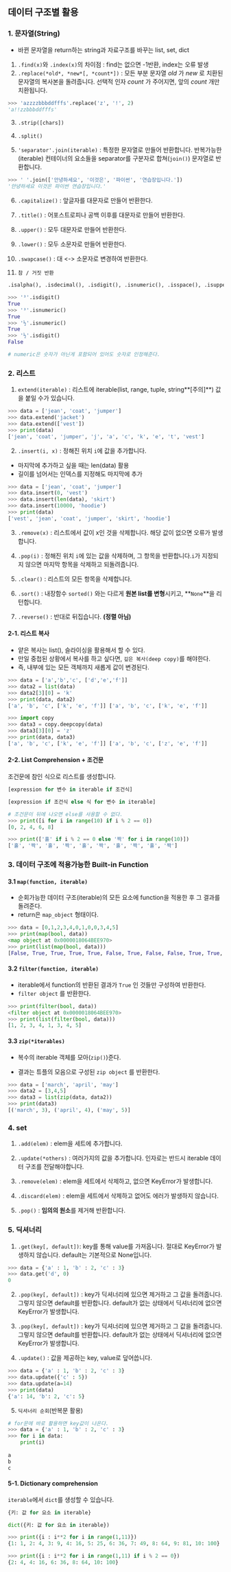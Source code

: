## 데이터 구조별 활용

### 1. 문자열(String)

- 바뀐 문자열을 return하는 string과 자료구조를 바꾸는 list, set, dict



1. `.find(x)`와 `.index(x)`의 차이점 : find는 없으면 -1반환, index는 오류 발생
2. `.replace(*old*, *new*[, *count*])` : 모든 부분 문자열 *old* 가 *new* 로 치환된 문자열의 복사본을 돌려줍니다. 선택적 인자 *count* 가 주어지면, 앞의 *count* 개만 치환됩니다.

```python
>>> 'azzzzbbbddfffs'.replace('z', '!', 2)
'a!!zzbbbddfffs'
```

3. `.strip([chars])`
4. `.split()`

5. `'separator'.join(iterable)` : 특정한 문자열로 만들어 반환합니다. 반복가능한(iterable) 컨테이너의 요소들을 separator를 구분자로 합쳐(`join()`) 문자열로 반환합니다.

```python
>>> ' '.join(['안녕하세요', '이것은', '파이썬', '연습장입니다.'])
'안녕하세요 이것은 파이썬 연습장입니다.'
```



6. `.capitalize()` : 앞글자를 대문자로 만들어 반환한다.
7.  `.title()` : 어포스트로피나 공백 이후를 대문자로 만들어 반환한다.
8.  `.upper()` : 모두 대문자로 만들어 반환한다.
9. `.lower()` : 모두 소문자로 만들어 반환한다.
10. `.swapcase()` : 대 <-> 소문자로 변경하여 반환한다.



11. `참 / 거짓 반환`

```py
.isalpha(), .isdecimal(), .isdigit(), .isnumeric(), .isspace(), .isupper(), .istitle(), .islower()
```

```python
>>> '³'.isdigit()
True
>>> '³'.isnumeric()
True
>>> '½'.isnumeric()
True
>>> '½'.isdigit()
False

# numeric은 숫자가 아닌게 포함되어 있어도 숫자로 인정해준다.
```



### 2. 리스트

1. `extend(iterable)` : 리스트에 iterable(list, range, tuple, string**[주의]**) 값을 붙일 수가 있습니다.

```python
>>> data = ['jean', 'coat', 'jumper']
>>> data.extend('jacket')
>>> data.extend(['vest'])
>>> print(data)
['jean', 'coat', 'jumper', 'j', 'a', 'c', 'k', 'e', 't', 'vest']
```



2. `.insert(i, x)` : 정해진 위치 `i`에 값을 추가합니다.

- 마지막에 추가하고 싶을 때는 len(data) 활용
- 길이를 넘어서는 인덱스를 지정해도 마지막에 추가

```python
>>> data = ['jean', 'coat', 'jumper']
>>> data.insert(0, 'vest')
>>> data.insert(len(data), 'skirt')
>>> data.insert(10000, 'hoodie')
>>> print(data)
['vest', 'jean', 'coat', 'jumper', 'skirt', 'hoodie']
```



3. `.remove(x)` : 리스트에서 값이 x인 것을 삭제합니다. 해당 값이 없으면 오류가 발생합니다.

4. `.pop(i)` : 정해진 위치 `i`에 있는 값을 삭제하며, 그 항목을 반환합니다.`i`가 지정되지 않으면 마지막 항목을 삭제하고 되돌려줍니다.
5.  `.clear()` : 리스트의 모든 항목을 삭제합니다.

6. `.sort()` : 내장함수 `sorted()` 와는 다르게 **원본 list를 변형**시키고, **`None`**을 리턴합니다.

7. `.reverse()` : 반대로 뒤집습니다. **(정렬 아님)**



#### 2-1. 리스트 복사

- 얕은 복사는 list(), 슬라이싱을 활용해서 할 수 있다.
- 만일 중첩된 상황에서 복사를 하고 싶다면, `깊은 복사(deep copy)`를 해야한다.
- 즉, 내부에 있는 모든 객체까지 새롭게 값이 변경된다.

```python
>>> data = ['a','b','c', ['d','e','f']]
>>> data2 = list(data)
>>> data2[3][0] = 'k'
>>> print(data, data2)
['a', 'b', 'c', ['k', 'e', 'f']] ['a', 'b', 'c', ['k', 'e', 'f']]

>>> import copy
>>> data3 = copy.deepcopy(data)
>>> data3[3][0] = 'z'
>>> print(data, data3)
['a', 'b', 'c', ['k', 'e', 'f']] ['a', 'b', 'c', ['z', 'e', 'f']]
```



#### 2-2. List Comprehension + 조건문

조건문에 참인 식으로 리스트를 생성합니다.

```python
[expression for 변수 in iterable if 조건식]

[expression if 조건식 else 식 for 변수 in iterable]
```

```python
# 조건문이 뒤에 나오면 else를 사용할 수 없다.
>>> print([i for i in range(10) if i % 2 == 0])
[0, 2, 4, 6, 8]

>>> print(['홀' if i % 2 == 0 else '짝' for i in range(10)])
['홀', '짝', '홀', '짝', '홀', '짝', '홀', '짝', '홀', '짝']
```



### 3.  데이터 구조에 적용가능한 Built-in Function


#### 3.1 `map(function, iterable)`

- 순회가능한 데이터 구조(iterable)의 모든 요소에 function을 적용한 후 그 결과를 돌려준다.
- return은 `map_object` 형태이다.

```python
>>> data = [0,1,2,3,4,0,1,0,0,3,4,5]
>>> print(map(bool, data))
<map object at 0x0000018064BEE970>
>>> print(list(map(bool, data)))
[False, True, True, True, True, False, True, False, False, True, True, True]
```



#### 3.2 `filter(function, iterable)`

- iterable에서 function의 반환된 결과가 `True` 인 것들만 구성하여 반환한다.
- `filter object` 를 반환한다.

```python
>>> print(filter(bool, data))
<filter object at 0x0000018064BEE970>
>>> print(list(filter(bool, data)))
[1, 2, 3, 4, 1, 3, 4, 5]
```



#### 3.3 `zip(*iterables)`

- 복수의 iterable 객체를 모아(`zip()`)준다.

- 결과는 튜플의 모음으로 구성된 `zip object` 를 반환한다.

```python
>>> data = ['march', 'april', 'may']
>>> data2 = [3,4,5]
>>> data3 = list(zip(data, data2))
>>> print(data3)
[('march', 3), ('april', 4), ('may', 5)]
```



### 4. set

1. `.add(elem)` : elem을 세트에 추가합니다.

2. `.update(*others)` : 여러가지의 값을 추가합니다. 인자로는 반드시 iterable 데이터 구조를 전달해야합니다.

3.  `.remove(elem)` : elem을 세트에서 삭제하고, 없으면 KeyError가 발생합니다.

4. `.discard(elem)` : elem을 세트에서 삭제하고 없어도 에러가 발생하지 않습니다.

5. `.pop()` : **임의의 원소**를 제거해 반환합니다.



### 5. 딕셔너리

1. `.get(key[, default])`: key를 통해 value를 가져옵니다. 절대로 KeyError가 발생하지 않습니다. default는 기본적으로 None입니다.

```python
>>> data = {'a' : 1, 'b' : 2, 'c' : 3}
>>> data.get('d', 0)
0
```



2. `.pop(key[, default])` : key가 딕셔너리에 있으면 제거하고 그 값을 돌려줍니다. 그렇지 않으면 default를 반환합니다. default가 없는 상태에서 딕셔너리에 없으면 KeyError가 발생합니다.

   

3. `.pop(key[, default])` : key가 딕셔너리에 있으면 제거하고 그 값을 돌려줍니다. 그렇지 않으면 default를 반환합니다. default가 없는 상태에서 딕셔너리에 없으면 KeyError가 발생합니다.



4. `.update()` : 값을 제공하는 key, value로 덮어씁니다.

```python
>>> data = {'a' : 1, 'b' : 2, 'c' : 3}
>>> data.update({'c' : 5})
>>> data.update(a=14)
>>> print(data)
{'a': 14, 'b': 2, 'c': 5}
```



5.  `딕셔너리 순회`(반복문 활용) 

```python
# for문에 바로 활용하면 key값이 나온다.
>>> data = {'a' : 1, 'b' : 2, 'c' : 3}
>>> for i in data:
	print(i)
	
a
b
c
```



#### 5-1. Dictionary comprehension

`iterable`에서 `dict`를 생성할 수 있습니다.

```python
{키: 값 for 요소 in iterable}

dict({키: 값 for 요소 in iterable})
```

```python
>>> print({i : i**2 for i in range(1,11)})
{1: 1, 2: 4, 3: 9, 4: 16, 5: 25, 6: 36, 7: 49, 8: 64, 9: 81, 10: 100}

>>> print({i : i**2 for i in range(1,11) if i % 2 == 0})
{2: 4, 4: 16, 6: 36, 8: 64, 10: 100}
```

